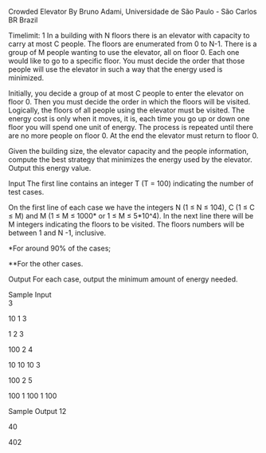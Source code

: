 Crowded Elevator
By Bruno Adami, Universidade de São Paulo - São Carlos BR Brazil

Timelimit: 1
In a building with N floors there is an elevator with capacity to carry at most C people. The floors are enumerated from 0 to N-1. There is a group of M people wanting to use the elevator, all on floor 0. Each one would like to go to a specific floor. You must decide the order that those people will use the elevator in such a way that the energy used is minimized.

Initially, you decide a group of at most C people to enter the elevator on floor 0. Then you must decide the order in which the floors will be visited. Logically, the floors of all people using the elevator must be visited. The energy cost is only when it moves, it is, each time you go up or down one floor you will spend one unit of energy. The process is repeated until there are no more people on floor 0. At the end the elevator must return to floor 0.

Given the building size, the elevator capacity and the people information, compute the best strategy that minimizes the energy used by the elevator. Output this energy value.

Input
The first line contains an integer T (T = 100) indicating the number of test cases.

On the first line of each case we have the integers N (1 ≤ N ≤ 104), C (1 ≤ C ≤ M) and M (1 ≤ M ≤ 1000* or 1 ≤ M ≤ 5*10^4). In the next line there will be M integers indicating the floors to be visited. The floors numbers will be between 1 and N -1, inclusive.

*For around 90% of the cases;

**For the other cases.

Output
For each case, output the minimum amount of energy needed.


Sample Input	
3

10 1 3

1 2 3

100 2 4

10 10 10 3

100 2 5

100 1 100 1 100


Sample Output
12

40

402
